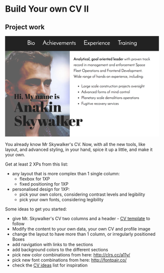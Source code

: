 # Build Your own CV II

## Project work

![cv](assets/skywalker2.png)

You already know Mr Skywalker's CV. Now, with all the new tools, like layout, and advanced styling, in your hand, spice it up a little, and make it your own.

Get at least 2 XPs from this list:
- any layout that is more complex than 1 single column:
  - flexbox for 1XP
  - fixed positioning for 1XP
- personalised design for 1XP:
  - pick your own colors, considering contrast levels and legibility
  - pick your own fonts, considering legibility

Some ideas to get you started:
- give Mr. Skywalker's CV two columns and a header - [CV template](assets/full-page.png) to follow   
- Modify the content to your own data, your own CV and profile image
- change the layout to have more than 1 column, or irregularly positioned Boxes
- add navigation with links to the sections
- add background colors to the different sections
- pick new color combinations from here: http://clrs.cc/a11y/
- pick new font combinations from here: http://fontpair.co/
- check the [CV ideas](https://www.pinterest.com/hugabuga/cv-inspiration/) list for inspiration
